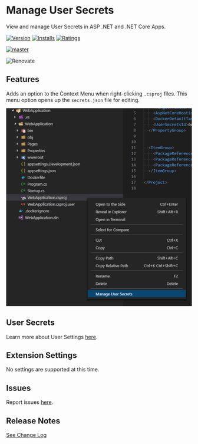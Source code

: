 # Manage User Secrets

View and manage User Secrets in ASP .NET and .NET Core Apps.

[![Version](https://vsmarketplacebadge.apphb.com/version/Reptarsrage.vscode-manage-user-secrets.svg)](https://marketplace.visualstudio.com/items?itemName=Reptarsrage.vscode-manage-user-secrets)
[![Installs](https://vsmarketplacebadge.apphb.com/installs/Reptarsrage.vscode-manage-user-secrets.svg)](https://marketplace.visualstudio.com/items?itemName=Reptarsrage.vscode-manage-user-secrets)
[![Ratings](https://vsmarketplacebadge.apphb.com/rating/Reptarsrage.vscode-manage-user-secrets.svg)](https://marketplace.visualstudio.com/items?itemName=Reptarsrage.vscode-manage-user-secrets)

[![master](https://dev.azure.com/justinprobb/noop/_apis/build/status/Reptarsrage.vscode-manage-user-secrets?branchName=master)](https://dev.azure.com/justinprobb/noop/_build/latest?definitionId=1&branchName=master)

![Renovate](https://badges.renovateapi.com/github/Reptarsrage/vscode-manage-user-secrets)

## Features

Adds an option to the Context Menu when right-clicking `.csproj` files. This menu option opens up the `secrets.json` file for editing.

![Context Menu](images/screenshot.png)

## User Secrets

Learn more about User Settings [here](https://docs.microsoft.com/en-us/aspnet/core/security/app-secrets).

## Extension Settings

No settings are supported at this time.

## Issues

Report issues [here](https://github.com/Reptarsrage/vscode-manage-user-secrets/issues).

## Release Notes

[See Change Log](CHANGELOG.md)
